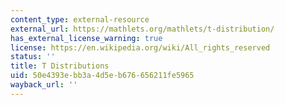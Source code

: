 ```yaml
---
content_type: external-resource
external_url: https://mathlets.org/mathlets/t-distribution/
has_external_license_warning: true
license: https://en.wikipedia.org/wiki/All_rights_reserved
status: ''
title: T Distributions
uid: 50e4393e-bb3a-4d5e-b676-656211fe5965
wayback_url: ''
---
```

